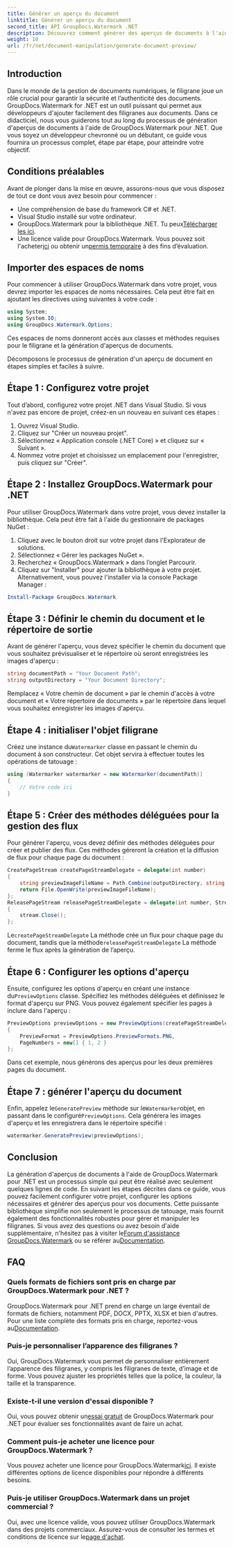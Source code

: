 ```yaml
---
title: Générer un aperçu du document
linktitle: Générer un aperçu du document
second_title: API GroupDocs.Watermark .NET
description: Découvrez comment générer des aperçus de documents à l'aide de GroupDocs.Watermark pour .NET avec ce guide. Améliorez la sécurité et la gestion de vos documents sans effort.
weight: 10
url: /fr/net/document-manipulation/generate-document-preview/
---
```

## Introduction
Dans le monde de la gestion de documents numériques, le filigrane joue un rôle crucial pour garantir la sécurité et l’authenticité des documents. GroupDocs.Watermark for .NET est un outil puissant qui permet aux développeurs d'ajouter facilement des filigranes aux documents. Dans ce didacticiel, nous vous guiderons tout au long du processus de génération d'aperçus de documents à l'aide de GroupDocs.Watermark pour .NET. Que vous soyez un développeur chevronné ou un débutant, ce guide vous fournira un processus complet, étape par étape, pour atteindre votre objectif.
## Conditions préalables
Avant de plonger dans la mise en œuvre, assurons-nous que vous disposez de tout ce dont vous avez besoin pour commencer :
- Une compréhension de base du framework C# et .NET.
- Visual Studio installé sur votre ordinateur.
- GroupDocs.Watermark pour la bibliothèque .NET. Tu peux[Télécharger les ici](https://releases.groupdocs.com/Watermark/net/).
-  Une licence valide pour GroupDocs.Watermark. Vous pouvez soit l'acheter[ici](https://purchase.groupdocs.com/buy) ou obtenir un[permis temporaire](https://purchase.groupdocs.com/temporary-license/) à des fins d’évaluation.
## Importer des espaces de noms
Pour commencer à utiliser GroupDocs.Watermark dans votre projet, vous devrez importer les espaces de noms nécessaires. Cela peut être fait en ajoutant les directives using suivantes à votre code :
```csharp
using System;
using System.IO;
using GroupDocs.Watermark.Options;
```
Ces espaces de noms donneront accès aux classes et méthodes requises pour le filigrane et la génération d'aperçus de documents.

Décomposons le processus de génération d'un aperçu de document en étapes simples et faciles à suivre.
## Étape 1 : Configurez votre projet
Tout d’abord, configurez votre projet .NET dans Visual Studio. Si vous n'avez pas encore de projet, créez-en un nouveau en suivant ces étapes :
1. Ouvrez Visual Studio.
2. Cliquez sur "Créer un nouveau projet".
3. Sélectionnez « Application console (.NET Core) » et cliquez sur « Suivant ».
4. Nommez votre projet et choisissez un emplacement pour l'enregistrer, puis cliquez sur "Créer".
## Étape 2 : Installez GroupDocs.Watermark pour .NET
Pour utiliser GroupDocs.Watermark dans votre projet, vous devez installer la bibliothèque. Cela peut être fait à l'aide du gestionnaire de packages NuGet :
1. Cliquez avec le bouton droit sur votre projet dans l'Explorateur de solutions.
2. Sélectionnez « Gérer les packages NuGet ».
3. Recherchez « GroupDocs.Watermark » dans l’onglet Parcourir.
4. Cliquez sur "Installer" pour ajouter la bibliothèque à votre projet.
Alternativement, vous pouvez l'installer via la console Package Manager :
```powershell
Install-Package GroupDocs.Watermark
```
## Étape 3 : Définir le chemin du document et le répertoire de sortie
Avant de générer l'aperçu, vous devez spécifier le chemin du document que vous souhaitez prévisualiser et le répertoire où seront enregistrées les images d'aperçu :
```csharp
string documentPath = "Your Document Path";
string outputDirectory = "Your Document Directory";
```
Remplacez « Votre chemin de document » par le chemin d'accès à votre document et « Votre répertoire de documents » par le répertoire dans lequel vous souhaitez enregistrer les images d'aperçu.
## Étape 4 : initialiser l'objet filigrane
Créez une instance du`Watermarker` classe en passant le chemin du document à son constructeur. Cet objet servira à effectuer toutes les opérations de tatouage :
```csharp
using (Watermarker watermarker = new Watermarker(documentPath))
{
    // Votre code ici
}
```
## Étape 5 : Créer des méthodes déléguées pour la gestion des flux
Pour générer l'aperçu, vous devez définir des méthodes déléguées pour créer et publier des flux. Ces méthodes géreront la création et la diffusion de flux pour chaque page du document :
```csharp
CreatePageStream createPageStreamDelegate = delegate(int number)
{
    string previewImageFileName = Path.Combine(outputDirectory, string.Format("page{0}.png", number));
    return File.OpenWrite(previewImageFileName);
};
ReleasePageStream releasePageStreamDelegate = delegate(int number, Stream stream)
{
    stream.Close();
};
```
 Le`createPageStreamDelegate` La méthode crée un flux pour chaque page du document, tandis que la méthode`releasePageStreamDelegate` La méthode ferme le flux après la génération de l’aperçu.
## Étape 6 : Configurer les options d'aperçu
 Ensuite, configurez les options d'aperçu en créant une instance du`PreviewOptions` classe. Spécifiez les méthodes déléguées et définissez le format d'aperçu sur PNG. Vous pouvez également spécifier les pages à inclure dans l'aperçu :
```csharp
PreviewOptions previewOptions = new PreviewOptions(createPageStreamDelegate, releasePageStreamDelegate)
{
    PreviewFormat = PreviewOptions.PreviewFormats.PNG,
    PageNumbers = new[] { 1, 2 }
};
```
Dans cet exemple, nous générons des aperçus pour les deux premières pages du document.
## Étape 7 : générer l'aperçu du document
 Enfin, appelez le`GeneratePreview` méthode sur le`Watermarker`objet, en passant dans le configuré`PreviewOptions`. Cela générera les images d'aperçu et les enregistrera dans le répertoire spécifié :
```csharp
watermarker.GeneratePreview(previewOptions);
```
## Conclusion
La génération d'aperçus de documents à l'aide de GroupDocs.Watermark pour .NET est un processus simple qui peut être réalisé avec seulement quelques lignes de code. En suivant les étapes décrites dans ce guide, vous pouvez facilement configurer votre projet, configurer les options nécessaires et générer des aperçus pour vos documents. Cette puissante bibliothèque simplifie non seulement le processus de tatouage, mais fournit également des fonctionnalités robustes pour gérer et manipuler les filigranes.
 Si vous avez des questions ou avez besoin d'aide supplémentaire, n'hésitez pas à visiter le[Forum d'assistance GroupDocs.Watermark](https://forum.groupdocs.com/c/watermark/19) ou se référer au[Documentation](https://tutorials.groupdocs.com/Watermark/net/).
## FAQ
### Quels formats de fichiers sont pris en charge par GroupDocs.Watermark pour .NET ?
 GroupDocs.Watermark pour .NET prend en charge un large éventail de formats de fichiers, notamment PDF, DOCX, PPTX, XLSX et bien d'autres. Pour une liste complète des formats pris en charge, reportez-vous au[Documentation](https://tutorials.groupdocs.com/Watermark/net/).
### Puis-je personnaliser l’apparence des filigranes ?
Oui, GroupDocs.Watermark vous permet de personnaliser entièrement l’apparence des filigranes, y compris les filigranes de texte, d’image et de forme. Vous pouvez ajuster les propriétés telles que la police, la couleur, la taille et la transparence.
### Existe-t-il une version d'essai disponible ?
 Oui, vous pouvez obtenir un[essai gratuit](https://releases.groupdocs.com/) de GroupDocs.Watermark pour .NET pour évaluer ses fonctionnalités avant de faire un achat.
### Comment puis-je acheter une licence pour GroupDocs.Watermark ?
 Vous pouvez acheter une licence pour GroupDocs.Watermark[ici](https://purchase.groupdocs.com/buy). Il existe différentes options de licence disponibles pour répondre à différents besoins.
### Puis-je utiliser GroupDocs.Watermark dans un projet commercial ?
 Oui, avec une licence valide, vous pouvez utiliser GroupDocs.Watermark dans des projets commerciaux. Assurez-vous de consulter les termes et conditions de licence sur le[page d'achat](https://purchase.groupdocs.com/buy).